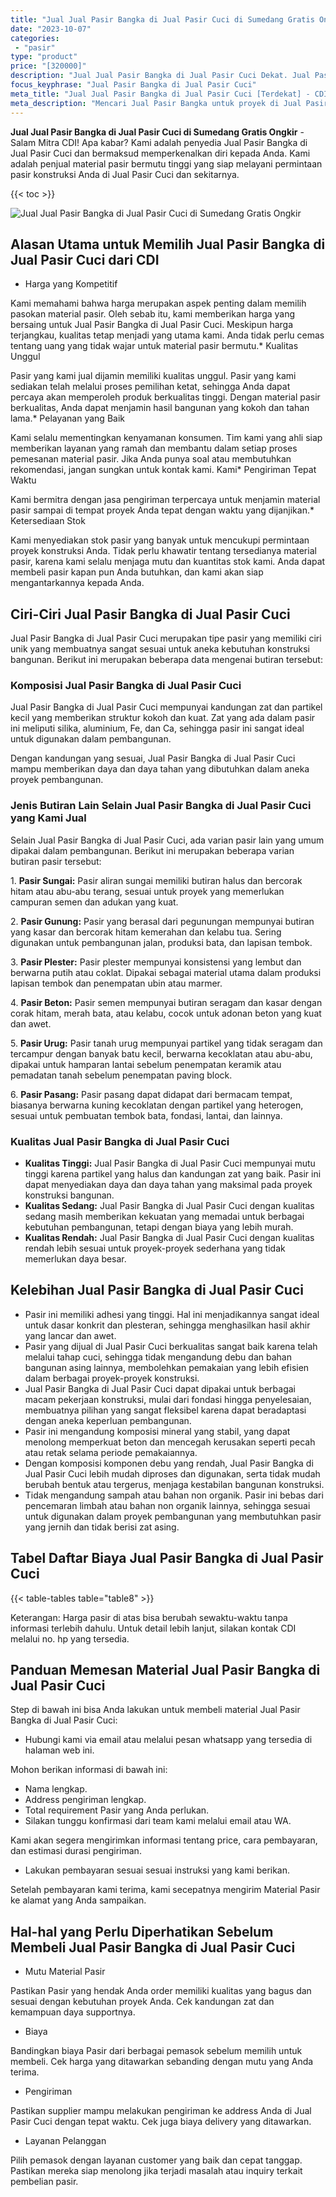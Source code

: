 ```yaml
---
title: "Jual Jual Pasir Bangka di Jual Pasir Cuci di Sumedang Gratis Ongkir"
date: "2023-10-07"
categories:
 - "pasir"
type: "product"
price: "[320000]"
description: "Jual Jual Pasir Bangka di Jual Pasir Cuci Dekat. Jual Pasir Bangka ini sering dipakai dalam proyek konstruksi sebagai bahan campuran yang berkualitas dan halus. Silakan hubungi kami untuk informasi lebih lanjut."
focus_keyphrase: "Jual Pasir Bangka di Jual Pasir Cuci"
meta_title: "Jual Jual Pasir Bangka di Jual Pasir Cuci [Terdekat] - CDI"
meta_description: "Mencari Jual Pasir Bangka untuk proyek di Jual Pasir Cuci? Kami memiliki Jual Pasir Bangka berkualitas untuk material adukan. Segera dapatkan penawaran terbaik."
---
```


**Jual Jual Pasir Bangka di Jual Pasir Cuci di Sumedang Gratis Ongkir** - Salam Mitra CDI! Apa kabar? Kami adalah penyedia Jual Pasir Bangka di Jual Pasir Cuci dan bermaksud memperkenalkan diri kepada Anda. Kami adalah penjual material pasir bermutu tinggi yang siap melayani permintaan pasir konstruksi Anda di Jual Pasir Cuci dan sekitarnya.

{{< toc >}}

![Jual Jual Pasir Bangka di Jual Pasir Cuci di Sumedang Gratis Ongkir](/images/pasir/pasir-bangunan-21.jpg)

## Alasan Utama untuk Memilih Jual Pasir Bangka di Jual Pasir Cuci dari CDI

*   Harga yang Kompetitif

Kami memahami bahwa harga merupakan aspek penting dalam memilih pasokan material pasir. Oleh sebab itu, kami memberikan harga yang bersaing untuk Jual Pasir Bangka di Jual Pasir Cuci. Meskipun harga terjangkau, kualitas tetap menjadi yang utama kami. Anda tidak perlu cemas tentang uang yang tidak wajar untuk material pasir bermutu.*   Kualitas Unggul

Pasir yang kami jual dijamin memiliki kualitas unggul. Pasir yang kami sediakan telah melalui proses pemilihan ketat, sehingga Anda dapat percaya akan memperoleh produk berkualitas tinggi. Dengan material pasir berkualitas, Anda dapat menjamin hasil bangunan yang kokoh dan tahan lama.*   Pelayanan yang Baik

Kami selalu mementingkan kenyamanan konsumen. Tim kami yang ahli siap memberikan layanan yang ramah dan membantu dalam setiap proses pemesanan material pasir. Jika Anda punya soal atau membutuhkan rekomendasi, jangan sungkan untuk kontak kami. Kami*   Pengiriman Tepat Waktu

Kami bermitra dengan jasa pengiriman terpercaya untuk menjamin material pasir sampai di tempat proyek Anda tepat dengan waktu yang dijanjikan.*   Ketersediaan Stok

Kami menyediakan stok pasir yang banyak untuk mencukupi permintaan proyek konstruksi Anda. Tidak perlu khawatir tentang tersedianya material pasir, karena kami selalu menjaga mutu dan kuantitas stok kami. Anda dapat membeli pasir kapan pun Anda butuhkan, dan kami akan siap mengantarkannya kepada Anda. 

## Ciri-Ciri Jual Pasir Bangka di Jual Pasir Cuci

Jual Pasir Bangka di Jual Pasir Cuci merupakan tipe pasir yang memiliki ciri unik yang membuatnya sangat sesuai untuk aneka kebutuhan konstruksi bangunan. Berikut ini merupakan beberapa data mengenai butiran tersebut:

### Komposisi Jual Pasir Bangka di Jual Pasir Cuci

Jual Pasir Bangka di Jual Pasir Cuci mempunyai kandungan zat dan partikel kecil yang memberikan struktur kokoh dan kuat. Zat yang ada dalam pasir ini meliputi silika, aluminium, Fe, dan Ca, sehingga pasir ini sangat ideal untuk digunakan dalam pembangunan.

Dengan kandungan yang sesuai, Jual Pasir Bangka di Jual Pasir Cuci mampu memberikan daya dan daya tahan yang dibutuhkan dalam aneka proyek pembangunan.

### Jenis Butiran Lain Selain Jual Pasir Bangka di Jual Pasir Cuci yang Kami Jual

Selain Jual Pasir Bangka di Jual Pasir Cuci, ada varian pasir lain yang umum dipakai dalam pembangunan. Berikut ini merupakan beberapa varian butiran pasir tersebut:

1\.  **Pasir Sungai:** Pasir aliran sungai memiliki butiran halus dan bercorak hitam atau abu-abu terang, sesuai untuk proyek yang memerlukan campuran semen dan adukan yang kuat.

2\.  **Pasir Gunung:** Pasir yang berasal dari pegunungan mempunyai butiran yang kasar dan bercorak hitam kemerahan dan kelabu tua. Sering digunakan untuk pembangunan jalan, produksi bata, dan lapisan tembok.

3\.  **Pasir Plester:** Pasir plester mempunyai konsistensi yang lembut dan berwarna putih atau coklat. Dipakai sebagai material utama dalam produksi lapisan tembok dan penempatan ubin atau marmer.

4\.  **Pasir Beton:** Pasir semen mempunyai butiran seragam dan kasar dengan corak hitam, merah bata, atau kelabu, cocok untuk adonan beton yang kuat dan awet.

5\.  **Pasir Urug:** Pasir tanah urug mempunyai partikel yang tidak seragam dan tercampur dengan banyak batu kecil, berwarna kecoklatan atau abu-abu, dipakai untuk hamparan lantai sebelum penempatan keramik atau pemadatan tanah sebelum penempatan paving block.

6\.  **Pasir Pasang:** Pasir pasang dapat didapat dari bermacam tempat, biasanya berwarna kuning kecoklatan dengan partikel yang heterogen, sesuai untuk pembuatan tembok bata, fondasi, lantai, dan lainnya.

### Kualitas Jual Pasir Bangka di Jual Pasir Cuci

*   **Kualitas Tinggi:** Jual Pasir Bangka di Jual Pasir Cuci mempunyai mutu tinggi karena partikel yang halus dan kandungan zat yang baik. Pasir ini dapat menyediakan daya dan daya tahan yang maksimal pada proyek konstruksi bangunan.
*   **Kualitas Sedang:** Jual Pasir Bangka di Jual Pasir Cuci dengan kualitas sedang masih memberikan kekuatan yang memadai untuk berbagai kebutuhan pembangunan, tetapi dengan biaya yang lebih murah.
*   **Kualitas Rendah:** Jual Pasir Bangka di Jual Pasir Cuci dengan kualitas rendah lebih sesuai untuk proyek-proyek sederhana yang tidak memerlukan daya besar.

## Kelebihan Jual Pasir Bangka di Jual Pasir Cuci

*   Pasir ini memiliki adhesi yang tinggi. Hal ini menjadikannya sangat ideal untuk dasar konkrit dan plesteran, sehingga menghasilkan hasil akhir yang lancar dan awet.
*   Pasir yang dijual di Jual Pasir Cuci berkualitas sangat baik karena telah melalui tahap cuci, sehingga tidak mengandung debu dan bahan bangunan asing lainnya, membolehkan pemakaian yang lebih efisien dalam berbagai proyek-proyek konstruksi.
*   Jual Pasir Bangka di Jual Pasir Cuci dapat dipakai untuk berbagai macam pekerjaan konstruksi, mulai dari fondasi hingga penyelesaian, membuatnya pilihan yang sangat fleksibel karena dapat beradaptasi dengan aneka keperluan pembangunan.
*   Pasir ini mengandung komposisi mineral yang stabil, yang dapat menolong memperkuat beton dan mencegah kerusakan seperti pecah atau retak selama periode pemakaiannya.
*   Dengan komposisi komponen debu yang rendah, Jual Pasir Bangka di Jual Pasir Cuci lebih mudah diproses dan digunakan, serta tidak mudah berubah bentuk atau tergerus, menjaga kestabilan bangunan konstruksi.
*   Tidak mengandung sampah atau bahan non organik. Pasir ini bebas dari pencemaran limbah atau bahan non organik lainnya, sehingga sesuai untuk digunakan dalam proyek pembangunan yang membutuhkan pasir yang jernih dan tidak berisi zat asing.

## Tabel Daftar Biaya Jual Pasir Bangka di Jual Pasir Cuci

{{< table-tables table="table8" >}}

Keterangan: Harga pasir di atas bisa berubah sewaktu-waktu tanpa informasi terlebih dahulu. Untuk detail lebih lanjut, silakan kontak CDI melalui no. hp yang tersedia.

## Panduan Memesan Material Jual Pasir Bangka di Jual Pasir Cuci

Step di bawah ini bisa Anda lakukan untuk membeli material Jual Pasir Bangka di Jual Pasir Cuci:

*   Hubungi kami via email atau melalui pesan whatsapp yang tersedia di halaman web ini.

Mohon berikan informasi di bawah ini:

*   Nama lengkap.
*   Address pengiriman lengkap.
*   Total requirement Pasir yang Anda perlukan.
*   Silakan tunggu konfirmasi dari team kami melalui email atau WA.

Kami akan segera mengirimkan informasi tentang price, cara pembayaran, dan estimasi durasi pengiriman.
*   Lakukan pembayaran sesuai sesuai instruksi yang kami berikan.

Setelah pembayaran kami terima, kami secepatnya mengirim Material Pasir ke alamat yang Anda sampaikan.

## Hal-hal yang Perlu Diperhatikan Sebelum Membeli Jual Pasir Bangka di Jual Pasir Cuci

*   Mutu Material Pasir

Pastikan Pasir yang hendak Anda order memiliki kualitas yang bagus dan sesuai dengan kebutuhan proyek Anda. Cek kandungan zat dan kemampuan daya supportnya.
*   Biaya

Bandingkan biaya Pasir dari berbagai pemasok sebelum memilih untuk membeli. Cek harga yang ditawarkan sebanding dengan mutu yang Anda terima.
*   Pengiriman

Pastikan supplier mampu melakukan pengiriman ke address Anda di Jual Pasir Cuci dengan tepat waktu. Cek juga biaya delivery yang ditawarkan.
*   Layanan Pelanggan

Pilih pemasok dengan layanan customer yang baik dan cepat tanggap. Pastikan mereka siap menolong jika terjadi masalah atau inquiry terkait pembelian pasir.